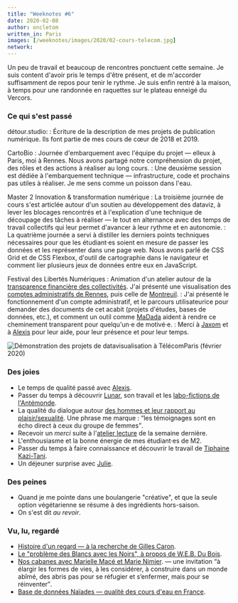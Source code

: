 ```yaml
---
title: "Weeknotes #6"
date: 2020-02-08
author: oncletom
written_in: Paris
images: [/weeknotes/images/2020/02-cours-telecom.jpg]
network:
---
```


Un peu de travail et beaucoup de rencontres ponctuent cette semaine.
Je suis content d'avoir pris le temps d'être présent, et de m'accorder
suffisamment de repos pour tenir le rythme.
Je suis enfin rentré à la maison, à temps pour une randonnée en raquettes
sur le plateau enneigé du Vercors.

<!--more-->

### Ce qui s'est passé

détour.studio:
: Écriture de la description de mes projets de publication numérique.
  Ils font partie de mes cours de cœur de 2018 et 2019.

CartoBio
: Journée d'embarquement avec l'équipe du projet — elleux à Paris, moi à Rennes.
  Nous avons partagé notre compréhension du projet, des rôles et des actions à réaliser au long cours.
: Une deuxième session est dédiée à l'embarquement technique — infrastructure, code
  et prochains pas utiles à réaliser. Je me sens comme un poisson dans l'eau.

Master 2 Innovation & transformation numérique
: La troisième journée de cours s'est articlée autour d'un soutien au
  développement des dataviz, à lever les blocages rencontrés et à l'explication
  d'une technique de découpage des tâches à réaliser
  — le tout en alternance avec des temps de travail collectifs qui leur permet
  d'avancer à leur rythme et en autonomie.
: La quatrième journée a servi à distiller les derniers points techniques
  nécessaires pour que les étudiant·es soient en mesure de passer les
  données et les représenter dans une page web. Nous avons parlé de CSS Grid
  et de CSS Flexbox, d'outil de cartographie dans le navigateur et comment
  lier plusieurs jeux de données entre eux en JavaScript.


Festival des Libertés Numériques
: Animation d'un atelier autour de la [transparence financière des collectivités][fdln-budget].
  J'ai présenté une visualisation des [comptes administratifs de Rennes][ca-rennes],
  puis celle de [Montreuil][dataviz-montreuil].
: J'ai présenté le fonctionnement d'un compte administratif, et le parcours
  utilisateurice pour demander des documents de cet acabit (projets d'études, bases de données, etc.),
  et comment un outil comme [MaDada](https://madada.fr) aident à rendre
  ce cheminement transparent pour quelqu'un·e de motivé·e.
: Merci à [Jaxom] et à [Alexis] pour leur aide, pour leur présence et pour leur temps.

![](/weeknotes/images/2020/02-cours-telecom.jpg "Démonstration des projets de datavisualisation à TélécomParis (février 2020)")


### Des joies

- Le temps de qualité passé avec [Alexis].
- Passer du temps à découvrir [Lunar], son travail et les [labo-fictions de l'Antémonde][Antémonde].
- La qualité du dialogue autour [des hommes et leur rapport au plaisir/sexualité](https://www.facebook.com/events/2655738987795211/).
  Une phrase me marque : <q>les témoignages sont en écho direct à ceux du groupe de femmes</q>.
- Recevoir un _merci_ suite à l'[atelier lecture](/weeknotes/5/#usine-vivante) de la semaine dernière.
- L'enthousiasme et la bonne énergie de mes étudiant·es de M2.
- Passer du temps à faire connaissance et découvrir le travail de [Tiphaine Kazi-Tani][Tiphaine].
- Un déjeuner surprise avec [Julie].

### Des peines

- Quand je me pointe dans une boulangerie "créative",
  et que la seule option végétarienne se résume à des ingrédients hors-saison.
- On s'est dit _au revoir_.

### Vu, lu, regardé

- [Histoire d'un regard — à la recherche de Gilles Caron](http://diaphana.fr/film/histoire-dun-regard/).
- [Le "problème des Blancs avec les Noirs", à propos de W.E.B. Du Bois](https://www.franceculture.fr/emissions/la-suite-dans-les-idees/la-suite-dans-les-idees-emission-du-samedi-14-decembre-2019).
- [Nos cabanes avec Marielle Macé et Marie Nimier](https://www.franceculture.fr/emissions/une-vie-dartiste/une-vie-dartiste-emission-du-samedi-30-mars-2019).
  — une invitation <q>à élargir les formes de vies, à les considérer, à construire dans un monde abîmé, des abris pas pour se réfugier et s’enfermer, mais pour se réinventer</q>.
- [Base de données Naïades — qualité des cours d'eau en France](http://www.naiades.eaufrance.fr).

[détour.studio]: /
[opencollective]: https://opencollective.com/nodebook
[fdln-budget]: https://fdln.insa-rennes.fr/region-de-rennes/atelier-liberons-le-budget-de-notre-commune/
[Julie]: https://julie-blanc.fr/
[Alexis]: https://blog.notmyidea.org/
[Jaxom]: https://tchack.xyz
[Lunar]: https://dérivation.fr/
[Antémonde]: https://antemonde.org/labo-fiction/
[Tiphaine]: https://www.echosciences-loire.fr/articles/thiphaine-kazi-tani-design-et-mutations-du-travail
[ca-rennes]: https://dataviz.rennesmetropole.fr/budget/
[dataviz-montreuil]: https://www.montreuil.fr/vie-citoyenne/finances-et-marches-publics/explorer-les-comptes-de-la-ville
